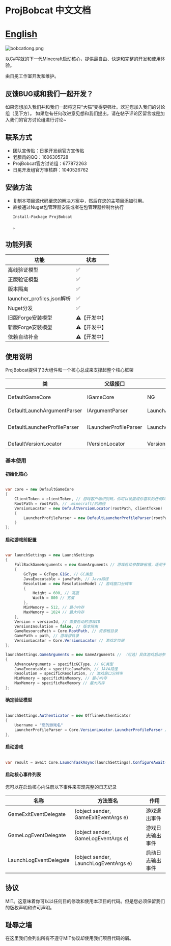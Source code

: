 # ProjBobcat 中文文档

# [English](https://github.com/Corona-Studio/ProjBobcat/blob/master/README.md)

![bobcatlong.png](https://i.loli.net/2020/02/07/Hx18lYLKR43WAb2.png)

以C#写就的下一代Minecraft启动核心，提供最自由、快速和完整的开发和使用体验。

由日冕工作室开发和维护。

## 反馈BUG或和我们一起开发？

如果您想加入我们并和我们一起将这只“大猫”变得更强壮。欢迎您加入我们的讨论组（见下方）。
如果您有任何改进意见想和我们提出，请在帖子评论区留言或是加入我们的官方讨论组进行讨论~

## 联系方式

+ 团队宣传贴：日冕开发组官方宣传贴
+ 老腊肉的QQ：1606305728
+ ProjBobcat官方讨论组：677872263
+ 日冕开发组官方审核群：1040526762

## 安装方法
* 复制本项目源代码至您的解决方案中，然后在您的主项目添加引用。
* 直接通过Nuget包管理器安装或者在包管理器控制台执行
  ```
  Install-Package ProjBobcat
  ```
  。

## 功能列表

| 功能                       | 状态              |
| -------------------------- | ----------------- |
| 离线验证模型               | ✅                 |
| 正版验证模型               | ✅                 |
| 版本隔离                   | ✅                 |
| launcher_profiles.json解析 | ✅                 |
| Nuget分发         | ✅ |
| 旧版Forge安装模型          | ⚠️【开发中】 |
| 新版Forge安装模型          | ⚠️【开发中】 |
| 依赖自动补全               | ⚠️【开发中】 |

## 使用说明

ProjBobcat提供了3大组件和一个核心总成来支撑起整个核心框架

| 类                           | 父级接口               | 父类                      | 作用                               |
| ---------------------------- | ---------------------- | ------------------------- | ---------------------------------- |
| DefaultGameCore              | IGameCore              | NG                        | 提供默认启动核心所有实现           |
| DefaultLaunchArgumentParser  | IArgumentParser        | LaunchArgumentParserBase  | 提供默认启动参数解析               |
| DefaultLauncherProfileParser | ILauncherProfileParser | LauncherProfileParserBase | 提供默认launcher_profiles.json解析 |
| DefaultVersionLocator        | IVersionLocator        | VersionLocatorBase        | 定位游戏版本           |

### 基本使用

#### 初始化核心

```csharp

var core = new DefaultGameCore
{
    ClientToken = clientToken, // 游戏客户端识别码，你可以设置成你喜欢的任何GUID，例如88888888-8888-8888-8888-888888888888，或者自己随机生成一个！
    RootPath = rootPath, // .minecraft/的路径
    VersionLocator = new DefaultVersionLocator(rootPath, clientToken)
    {
        LauncherProfileParser = new DefaultLauncherProfileParser(rootPath, clientToken)
    }
};

```

#### 启动游戏前配置

```csharp

var launchSettings = new LaunchSettings
{
    FallBackGameArguments = new GameArguments // 游戏启动参数缺省值，适用于以该启动设置启动的所有游戏，对于具体的某个游戏，可以设置（见下）具体的启动参数，如果所设置的具体参数出现缺失，将使用这个补全
    {
        GcType = GcType.G1Gc, // GC类型
        JavaExecutable = javaPath, // Java路径
        Resolution = new ResolutionModel // 游戏窗口分辨率
        {
            Height = 600, // 高度
            Width = 800 // 宽度
        },
        MinMemory = 512, // 最小内存
        MaxMemory = 1024 // 最大内存
    },
    Version = versionId, // 需要启动的游戏ID
    VersionInsulation = false, // 版本隔离
    GameResourcePath = Core.RootPath, // 资源根目录
    GamePath = path, // 游戏根目录
    VersionLocator = Core.VersionLocator // 游戏定位器
};

launchSettings.GameArguments = new GameArguments // （可选）具体游戏启动参数
{
    AdvanceArguments = specificGCType, // GC类型
    JavaExecutable = specificJavaPath, // JAVA路径
    Resolution = specificResolution, // 游戏窗口分辨率
    MinMemory = specificMinMemory, // 最小内存
    MaxMemory = specificMaxMemory // 最大内存
};

```

#### 确定验证模型

```csharp

launchSettings.Authenticator = new OfflineAuthenticator
{
    Username = "您的游戏名"
    LauncherProfileParser = Core.VersionLocator.LauncherProfileParser // launcher_profiles.json解析组件
},

```

#### 启动游戏

```csharp

var result = await Core.LaunchTaskAsync(launchSettings).ConfigureAwait(true); // 返回游戏启动结果，以及异常信息（如果存在）

```

#### 启动核心事件列表

您可以在启动核心内注册以下事件来实现完整的日志记录

| 名称                   | 方法签名                              | 作用             |
| ---------------------- | ------------------------------------- | ---------------- |
| GameExitEventDelegate  | (object sender, GameExitEventArgs e)  | 游戏退出事件     |
| GameLogEventDelegate   | (object sender, GameLogEventArgs e)   | 游戏日志输出事件 |
| LaunchLogEventDelegate | (object sender, LaunchLogEventArgs e) | 启动日志输出事件 |

## 协议
MIT。这意味着你可以以任何目的修改和使用本项目的代码。但是您必须保留我们的版权声明和许可声明。

## 耻辱之墙
在这里我们会列出所有不遵守MIT协议却使用我们项目代码的屑。
